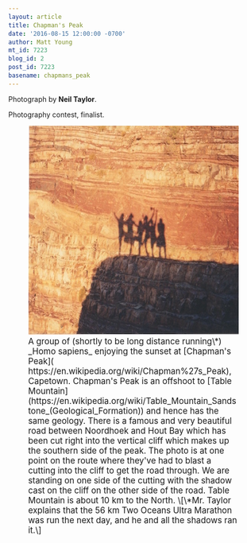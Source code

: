 ```yaml
---
layout: article
title: Chapman's Peak
date: '2016-08-15 12:00:00 -0700'
author: Matt Young
mt_id: 7223
blog_id: 2
post_id: 7223
basename: chapmans_peak
---
```

Photograph by **Neil Taylor**.

Photography contest, finalist.

<figure>
<img src="/uploads/2016/Taylor.Chapmans_Peak.jpeg" alt="Taylor.Chapmans_Peak.jpeg" width="600" height="421" />
<figcaption markdown="span">
<big>A group of (shortly to be long distance running\*) _Homo sapiens_ enjoying the sunset at [Chapman's Peak]( https://en.wikipedia.org/wiki/Chapman%27s_Peak), Capetown. Chapman's Peak is an offshoot to [Table Mountain](https://en.wikipedia.org/wiki/Table_Mountain_Sandstone_(Geological_Formation)) and hence has the same geology. There is a famous and very beautiful road between Noordhoek and Hout Bay which has been cut right into the vertical cliff which makes up the southern side of the peak. The photo is at one point on the route where they've had to blast a cutting into the cliff to get the road through.  We are standing on one side of the cutting with the shadow cast on the cliff on the other side of the road. Table Mountain is about 10&nbsp;km to the North. \[\*Mr. Taylor explains that the 56&nbsp;km Two Oceans Ultra Marathon was run the next day, and he and all the shadows ran it.\]</big>

</figcaption>
</figure>
